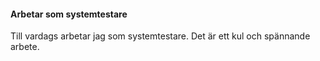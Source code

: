 #### Arbetar som systemtestare

Till vardags arbetar jag som systemtestare. Det är ett kul och spännande arbete.
